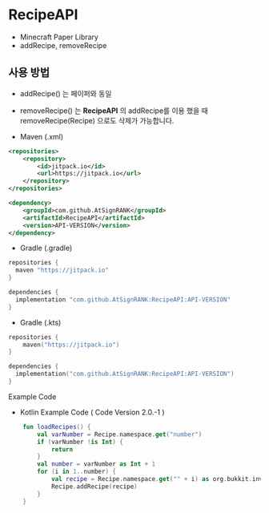 # RecipeAPI
- Minecraft Paper Library
- addRecipe, removeRecipe

## 사용 방법
- addRecipe() 는 페이퍼와 동일
- removeRecipe() 는 **RecipeAPI** 의 addRecipe를 이용 했을 때 removeRecipe(Recipe) 으로도 삭제가 가능합니다.

- Maven (.xml)
```xml
<repositories>
    <repository>
        <id>jitpack.io</id>
        <url>https://jitpack.io</url>
    </repository>
</repositories>

<dependency>
    <groupId>com.github.AtSignRANK</groupId>
    <artifactId>RecipeAPI</artifactId>
    <version>API-VERSION</version>
</dependency>
```

- Gradle (.gradle)
```gradle
repositories {
  maven "https://jitpack.io"
}

dependencies {
  implementation "com.github.AtSignRANK:RecipeAPI:API-VERSION"
}
```

- Gradle (.kts)
```kts
repositories {
    maven("https://jitpack.io")
}

dependencies {
  implementation("com.github.AtSignRANK:RecipeAPI:API-VERSION")
}
```

Example Code
- Kotlin Example Code ( Code Version 2.0.-1 )
```kt
    fun loadRecipes() {
        val varNumber = Recipe.namespace.get("number")
        if (varNumber !is Int) {
            return
        }
        val number = varNumber as Int + 1
        for (i in 1..number) {
            val recipe = Recipe.namespace.get("" + i) as org.bukkit.inventory.Recipe
            Recipe.addRecipe(recipe)
        }
    }
```

